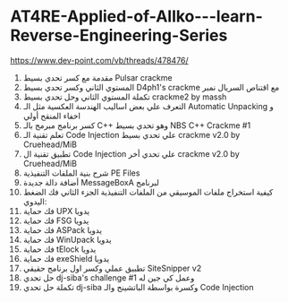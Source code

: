 # AT4RE-Applied-of-Allko---learn-Reverse-Engineering-Series

https://www.dev-point.com/vb/threads/478476/

1. مقدمة مع كسر تحدي بسيط Pulsar crackme
2. المستوي الثاني وكسر تحدي بسيط D4ph1's crackme مع اقتناص السريال نمبر
3. تكملة المستوي الثاني وحل تحدي بسيط crackme2 by massh 
4. التعرف علي بعض اساليب الهندسة العكسية مثل الـ Automatic Unpacking و اخفاء المنقح أولي 
5. كسر برنامج مبرمج بالـ C++ وهو تحدي بسيط NBS C++ Crackme #1 
6. تعلم تقنية الـ Code Injection علي تحدي بسيط crackme v2.0 by Cruehead/MiB
7. تطبيق تقنية ال Code Injection علي تحدي أخر crackme v2.0 by Cruehead/MiB
8. شرح بنية الملفات التنفيذية PE Files 
9. أضافة دالة جديدة MessageBoxA لبرنامج 
10. كيفية استخراج ملفات الموسيقي من الملفات التنفيذية
الجزء الثاني فك الضغط اليدوي:
11. فك حماية UPX يدويا
12. فك حماية FSG يدويا
13. فك حماية ASPack يدويا
14. فك حماية WinUpack يدويا
15. فك حماية tElock يدويا
16. فك حماية exeShield يدويا
17. تطبيق عملي وكسر اول برنامج حقيقي SiteSnipper v2
18. حل تحدي dj-siba's challenge #1 وعمل كي جين له
19. تكملة حل تحدي dj-siba وكسرة بواسطة الباتشينج والـ Code Injection 


